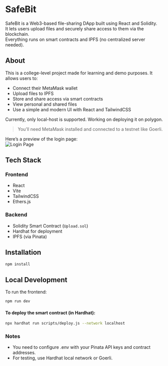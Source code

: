 # SafeBit

SafeBit is a Web3-based file-sharing DApp built using React and Solidity.<br> It lets users upload files and securely share access to them via the blockchain.<br> Everything runs on smart contracts and IPFS (no centralized server needed).

## About

This is a college-level project made for learning and demo purposes. It allows users to:

- Connect their MetaMask wallet
- Upload files to IPFS
- Store and share access via smart contracts
- View personal and shared files
- Use a simple and modern UI with React and TailwindCSS

Currently, only local-host is supported. Working on deploying it on polygon.

> You’ll need MetaMask installed and connected to a testnet like Goerli.

Here’s a preview of the login page:  
![Login Page](src/assets/loginPage.png)

## Tech Stack

### Frontend
- React
- Vite
- TailwindCSS
- Ethers.js

### Backend 
- Solidity Smart Contract (`Upload.sol`)
- Hardhat for deployment
- IPFS (via Pinata)

## Installation

```bash
npm install
```
## Local Development
To run the frontend:

```bash
npm run dev
```
#### To deploy the smart contract (in Hardhat):

```bash
npx hardhat run scripts/deploy.js --network localhost
```
### Notes
- You need to configure .env with your Pinata API keys and contract addresses.
- For testing, use Hardhat local network or Goerli.
